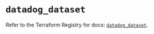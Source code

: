 # `datadog_dataset`

Refer to the Terraform Registry for docs: [`datadog_dataset`](https://registry.terraform.io/providers/datadog/datadog/3.72.0/docs/resources/dataset).
